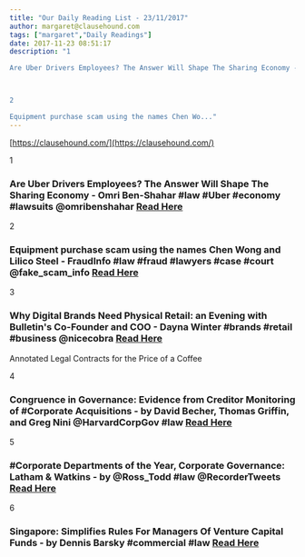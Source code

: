 ```yaml
---
title: "Our Daily Reading List - 23/11/2017"
author: margaret@clausehound.com
tags: ["margaret","Daily Readings"]
date: 2017-11-23 08:51:17
description: "1

Are Uber Drivers Employees? The Answer Will Shape The Sharing Economy - Omri Ben-Shahar #law #Uber #economy #lawsuits @omribenshahar Read Here



2

Equipment purchase scam using the names Chen Wo..."
---
```


[https://clausehound.com/](https://clausehound.com/)

1

### Are Uber Drivers Employees? The Answer Will Shape The Sharing Economy - Omri Ben-Shahar #law #Uber #economy #lawsuits @omribenshahar [Read Here](https://www.forbes.com/sites/omribenshahar/2017/11/15/are-uber-drivers-employees-the-answer-will-shape-the-sharing-economy/#680ff7615e55)

2

### Equipment purchase scam using the names Chen Wong and Lilico Steel - FraudInfo #law #fraud #lawyers #case #court @fake_scam_info [Read Here](https://avoidaclaim.com/2017/equipment-purchase-scam-using-the-names-chen-wong-and-lilico-steel/)

3

### Why Digital Brands Need Physical Retail: an Evening with Bulletin's Co-Founder and COO - Dayna Winter #brands #retail #business @nicecobra [Read Here](https://www.shopify.ca/blog/why-digital-brands-need-physical-retail)

Annotated Legal Contracts
for the Price of a Coffee

4

### Congruence in Governance: Evidence from Creditor Monitoring of #Corporate Acquisitions - by David Becher, Thomas Griffin, and Greg Nini @HarvardCorpGov #law [Read Here](https://goo.gl/hAqykS)

5

### #Corporate Departments of the Year, Corporate Governance: Latham & Watkins - by @Ross_Todd #law @RecorderTweets [Read Here](https://goo.gl/hfpSGd)

6

### Singapore: Simplifies Rules For Managers Of Venture Capital Funds - by Dennis Barsky #commercial #law [Read Here](https://goo.gl/Kn2X57)